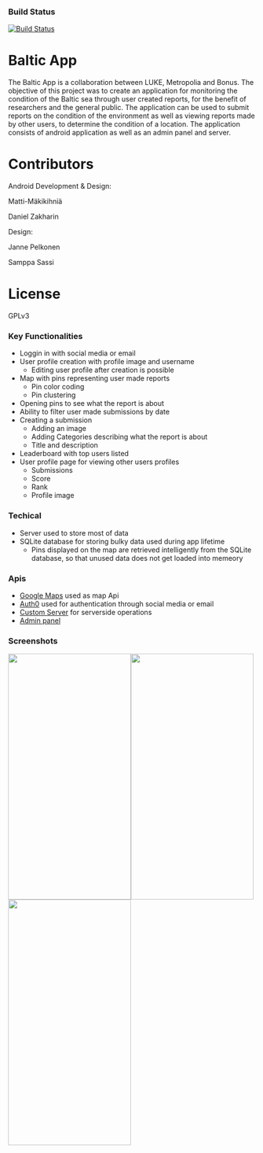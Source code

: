 ### Build Status
[![Build Status](https://travis-ci.org/harmittaa/LukeApp.svg?branch=master)](https://travis-ci.org/harmittaa/LukeApp)


# Baltic App

The Baltic App is a collaboration between LUKE, Metropolia and Bonus. The objective of this project was to create an application for monitoring the condition of the Baltic sea through user created reports, for the benefit of researchers and the general public. The application can be used to submit reports on the condition of the environment as well as viewing reports made by other users, to determine the condition of a location. The application consists of android application as well as an admin panel and server.

# Contributors
Android Development & Design:

  Matti-Mäkikihniä
  
  Daniel Zakharin
  
  
  
Design:

  Janne Pelkonen
  
  Samppa Sassi
  
# License 
GPLv3

### Key Functionalities
  - Loggin in with social media or email
  - User profile creation with profile image and username
    - Editing user profile after creation is possible
  - Map with pins representing user made reports
    - Pin color coding
    - Pin clustering
  - Opening pins to see what the report is about
  - Ability to filter user made submissions by date
  - Creating a submission
    - Adding an image
    - Adding Categories describing what the report is about
    - Title and description
  - Leaderboard with top users listed
  - User profile page for viewing other users profiles
    - Submissions
    - Score
    - Rank
    - Profile image

### Techical
  - Server used to store most of data
  - SQLite database for storing bulky data used during app lifetime
    - Pins displayed on the map are retrieved intelligently from the SQLite database, so that unused data does not get loaded into memeory
  
### Apis
  - [Google Maps](https://developers.google.com/maps/android/) used as map Api
  - [Auth0](https://auth0.com/) used for authentication through social media or email
  - [Custom Server](http://www.balticapp.fi/lukeA/) for serverside operations
  - [Admin panel](https://github.com/BangNguyen1992/Luke-Admin-v2)
  
### Screenshots
<img src="https://i.imgur.com/QagnraC.jpg" width="250" height ="500"><img src="https://i.imgur.com/t8JLPJY.jpg" width="250" height ="500"> <img src="https://i.imgur.com/AEI7BvD.jpg" width="250" height ="500"> 
